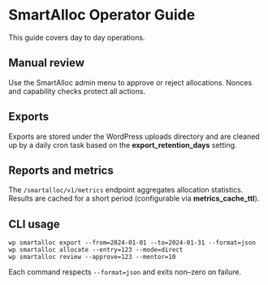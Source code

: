 # SmartAlloc Operator Guide

This guide covers day to day operations.

## Manual review
Use the SmartAlloc admin menu to approve or reject allocations. Nonces and
capability checks protect all actions.

## Exports
Exports are stored under the WordPress uploads directory and are cleaned up by
a daily cron task based on the **export_retention_days** setting.

## Reports and metrics
The `/smartalloc/v1/metrics` endpoint aggregates allocation statistics. Results
are cached for a short period (configurable via **metrics_cache_ttl**).

## CLI usage
```
wp smartalloc export --from=2024-01-01 --to=2024-01-31 --format=json
wp smartalloc allocate --entry=123 --mode=direct
wp smartalloc review --approve=123 --mentor=10
```
Each command respects `--format=json` and exits non–zero on failure.
